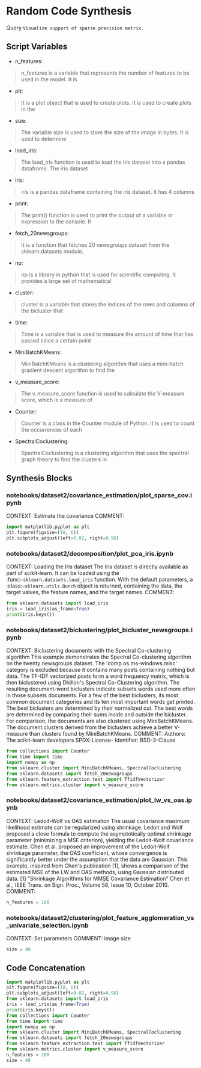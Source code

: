 # Random Code Synthesis
Query `Visualize support of sparse precision matrix.`
## Script Variables
- n_features:<br>
>n_features is a variable that represents the number of features to be used in the model. It is
- plt:<br>
>It is a plot object that is used to create plots. It is used to create plots in the
- size:<br>
>The variable size is used to store the size of the image in bytes. It is used to determine
- load_iris:<br>
>The load_iris function is used to load the iris dataset into a pandas dataframe. The iris dataset
- iris:<br>
>iris is a pandas dataframe containing the iris dataset. It has 4 columns
- print:<br>
>The print() function is used to print the output of a variable or expression to the console. It
- fetch_20newsgroups:<br>
>It is a function that fetches 20 newsgroups dataset from the sklearn.datasets module.
- np:<br>
>np is a library in python that is used for scientific computing. It provides a large set of mathematical
- cluster:<br>
>cluster is a variable that stores the indices of the rows and columns of the bicluster that
- time:<br>
>Time is a variable that is used to measure the amount of time that has passed since a certain point
- MiniBatchKMeans:<br>
>MiniBatchKMeans is a clustering algorithm that uses a mini-batch gradient descent algorithm to find the
- v_measure_score:<br>
>The v_measure_score function is used to calculate the V-measure score, which is a measure of
- Counter:<br>
>Counter is a class in the Counter module of Python. It is used to count the occurrences of each
- SpectralCoclustering:<br>
>SpectralCoclustering is a clustering algorithm that uses the spectral graph theory to find the clusters in
## Synthesis Blocks
### notebooks/dataset2/covariance_estimation/plot_sparse_cov.ipynb
CONTEXT:  Estimate the covariance   COMMENT:
```python
import matplotlib.pyplot as plt
plt.figure(figsize=(10, 6))
plt.subplots_adjust(left=0.02, right=0.98)
```

### notebooks/dataset2/decomposition/plot_pca_iris.ipynb
CONTEXT:  Loading the Iris dataset  The Iris dataset is directly available as part of scikit-learn. It can be loaded using the
:func:`~sklearn.datasets.load_iris` function. With the default parameters, a :class:`~sklearn.utils.Bunch` object is returned, containing the data,
the target values, the feature names, and the target names.   COMMENT:
```python
from sklearn.datasets import load_iris
iris = load_iris(as_frame=True)
print(iris.keys())
```

### notebooks/dataset2/biclustering/plot_bicluster_newsgroups.ipynb
CONTEXT:   Biclustering documents with the Spectral Co-clustering algorithm  This example demonstrates the Spectral Co-clustering algorithm on the
twenty newsgroups dataset. The 'comp.os.ms-windows.misc' category is excluded because it contains many posts containing nothing but data.  The TF-IDF
vectorized posts form a word frequency matrix, which is then biclustered using Dhillon's Spectral Co-Clustering algorithm. The resulting document-word
biclusters indicate subsets words used more often in those subsets documents.  For a few of the best biclusters, its most common document categories
and its ten most important words get printed. The best biclusters are determined by their normalized cut. The best words are determined by comparing
their sums inside and outside the bicluster.  For comparison, the documents are also clustered using MiniBatchKMeans. The document clusters derived
from the biclusters achieve a better V-measure than clusters found by MiniBatchKMeans.  COMMENT: Authors: The scikit-learn developers SPDX-License-
Identifier: BSD-3-Clause
```python
from collections import Counter
from time import time
import numpy as np
from sklearn.cluster import MiniBatchKMeans, SpectralCoclustering
from sklearn.datasets import fetch_20newsgroups
from sklearn.feature_extraction.text import TfidfVectorizer
from sklearn.metrics.cluster import v_measure_score
```

### notebooks/dataset2/covariance_estimation/plot_lw_vs_oas.ipynb
CONTEXT:   Ledoit-Wolf vs OAS estimation  The usual covariance maximum likelihood estimate can be regularized using shrinkage. Ledoit and Wolf
proposed a close formula to compute the asymptotically optimal shrinkage parameter (minimizing a MSE criterion), yielding the Ledoit-Wolf covariance
estimate.  Chen et al. proposed an improvement of the Ledoit-Wolf shrinkage parameter, the OAS coefficient, whose convergence is significantly better
under the assumption that the data are Gaussian.  This example, inspired from Chen's publication [1], shows a comparison of the estimated MSE of the
LW and OAS methods, using Gaussian distributed data.  [1] "Shrinkage Algorithms for MMSE Covariance Estimation" Chen et al., IEEE Trans. on Sign.
Proc., Volume 58, Issue 10, October 2010.  COMMENT:
```python
n_features = 100
```

### notebooks/dataset2/clustering/plot_feature_agglomeration_vs_univariate_selection.ipynb
CONTEXT: Set parameters   COMMENT: image size
```python
size = 40
```

## Code Concatenation
```python
import matplotlib.pyplot as plt
plt.figure(figsize=(10, 6))
plt.subplots_adjust(left=0.02, right=0.98)
from sklearn.datasets import load_iris
iris = load_iris(as_frame=True)
print(iris.keys())
from collections import Counter
from time import time
import numpy as np
from sklearn.cluster import MiniBatchKMeans, SpectralCoclustering
from sklearn.datasets import fetch_20newsgroups
from sklearn.feature_extraction.text import TfidfVectorizer
from sklearn.metrics.cluster import v_measure_score
n_features = 100
size = 40
```
